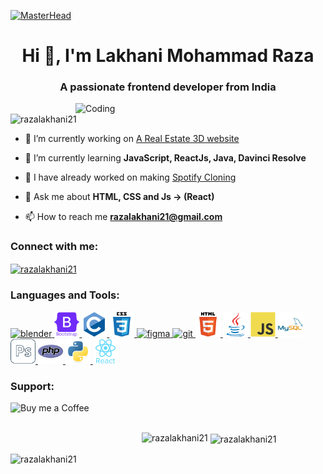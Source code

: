[![MasterHead](https://imgs.search.brave.com/EBRxEna4tF8uNoPL3JsY3tmAqQW4kYFDl1VFEKAiI-s/rs:fit:0:860:860:860/g:ce/aHR0cHM6Ly9jZG4u/ZHJpYmJibGUuY29t/L3VzZXJ1cGxvYWQv/NTc5NTU3NC9maWxl/L29yaWdpbmFsLWU0/NzFjYmQ0NjQ1ZTU4/M2M1MDNmMGY2ZTc2/M2FkZDk3LnBuZz9y/ZXNpemU9NDAweDA)](https://github.com/RazaLakhani21/RazaLakhani21)
<h1 align="center">Hi 👋, I'm Lakhani Mohammad Raza</h1>
<h3 align="center">A passionate frontend developer from India</h3>
<img align="right" alt="Coding" width="400" src="https://imgs.search.brave.com/Mvd4lKY0q3Qxt7M-4mgZns_HOLB-mKdpcByZr-H-6dQ/rs:fit:860:0:0:0/g:ce/aHR0cHM6Ly9jYW1v/LmdpdGh1YnVzZXJj/b250ZW50LmNvbS83/ZGUzNzEzOWQwYjRj/MWNlNDA4NjVlNzk5/YjQ0NmMwZTk2M2Ez/ZGQ4ZmI2OGQyMzk3/MDcyMzdjNDA2MDRm/YTNkLzY4NzQ3NDcw/NzMzYTJmMmY2MzY0/NmUyZTY0NzI2OTYy/NjI2MjZjNjUyZTYz/NmY2ZDJmNzU3MzY1/NzI3MzJmMzczMzMw/MzczMDMzMmY3MzYz/NzI2NTY1NmU3MzY4/NmY3NDczMmYzNjM1/MzgzMTMyMzQzMzJm/NjE3NjY1NmU3NDZm/MmU2NzY5NjY">

<p align="left"> <img src="https://komarev.com/ghpvc/?username=razalakhani21&label=Profile%20views&color=0e75b6&style=flat" alt="razalakhani21" /> </p>

- 🔭 I’m currently working on [A Real Estate 3D website](https://thisismagma.com/)

- 🌱 I’m currently learning **JavaScript, ReactJs, Java, Davinci Resolve**

- 👯 I have already worked on making [Spotify Cloning](open.spotify.com)

- 💬 Ask me about **HTML, CSS and Js -> (React)**

- 📫 How to reach me **razalakhani21@gmail.com**

<h3 align="left">Connect with me:</h3>
<p align="left">
<a href="https://linkedin.com/in/razalakhani21" target="blank"><img align="center" src="https://raw.githubusercontent.com/rahuldkjain/github-profile-readme-generator/master/src/images/icons/Social/linked-in-alt.svg" alt="razalakhani21" height="30" width="40" /></a>
</p>

<h3 align="left">Languages and Tools:</h3>
<p align="left"> <a href="https://www.blender.org/" target="_blank" rel="noreferrer"> <img src="https://download.blender.org/branding/community/blender_community_badge_white.svg" alt="blender" width="40" height="40"/> </a> <a href="https://getbootstrap.com" target="_blank" rel="noreferrer"> <img src="https://raw.githubusercontent.com/devicons/devicon/master/icons/bootstrap/bootstrap-plain-wordmark.svg" alt="bootstrap" width="40" height="40"/> </a> <a href="https://www.cprogramming.com/" target="_blank" rel="noreferrer"> <img src="https://raw.githubusercontent.com/devicons/devicon/master/icons/c/c-original.svg" alt="c" width="40" height="40"/> </a> <a href="https://www.w3schools.com/css/" target="_blank" rel="noreferrer"> <img src="https://raw.githubusercontent.com/devicons/devicon/master/icons/css3/css3-original-wordmark.svg" alt="css3" width="40" height="40"/> </a> <a href="https://www.figma.com/" target="_blank" rel="noreferrer"> <img src="https://www.vectorlogo.zone/logos/figma/figma-icon.svg" alt="figma" width="40" height="40"/> </a> <a href="https://git-scm.com/" target="_blank" rel="noreferrer"> <img src="https://www.vectorlogo.zone/logos/git-scm/git-scm-icon.svg" alt="git" width="40" height="40"/> </a> <a href="https://www.w3.org/html/" target="_blank" rel="noreferrer"> <img src="https://raw.githubusercontent.com/devicons/devicon/master/icons/html5/html5-original-wordmark.svg" alt="html5" width="40" height="40"/> </a> <a href="https://www.java.com" target="_blank" rel="noreferrer"> <img src="https://raw.githubusercontent.com/devicons/devicon/master/icons/java/java-original.svg" alt="java" width="40" height="40"/> </a> <a href="https://developer.mozilla.org/en-US/docs/Web/JavaScript" target="_blank" rel="noreferrer"> <img src="https://raw.githubusercontent.com/devicons/devicon/master/icons/javascript/javascript-original.svg" alt="javascript" width="40" height="40"/> </a> <a href="https://www.mysql.com/" target="_blank" rel="noreferrer"> <img src="https://raw.githubusercontent.com/devicons/devicon/master/icons/mysql/mysql-original-wordmark.svg" alt="mysql" width="40" height="40"/> </a> <a href="https://www.photoshop.com/en" target="_blank" rel="noreferrer"> <img src="https://raw.githubusercontent.com/devicons/devicon/master/icons/photoshop/photoshop-line.svg" alt="photoshop" width="40" height="40"/> </a> <a href="https://www.php.net" target="_blank" rel="noreferrer"> <img src="https://raw.githubusercontent.com/devicons/devicon/master/icons/php/php-original.svg" alt="php" width="40" height="40"/> </a> <a href="https://www.python.org" target="_blank" rel="noreferrer"> <img src="https://raw.githubusercontent.com/devicons/devicon/master/icons/python/python-original.svg" alt="python" width="40" height="40"/> </a> <a href="https://reactjs.org/" target="_blank" rel="noreferrer"> <img src="https://raw.githubusercontent.com/devicons/devicon/master/icons/react/react-original-wordmark.svg" alt="react" width="40" height="40"/> </a> </p>

<h3 align="left">Support:</h3>
<p><a href="https://www.buymeacoffee.com/Buy me a Coffee"> <img align="left" src="https://cdn.buymeacoffee.com/buttons/v2/default-yellow.png" height="50" width="210" alt="Buy me a Coffee" /></a></p><br><br>

<p><img align="left" src="https://github-readme-stats.vercel.app/api/top-langs?username=razalakhani21&show_icons=true&locale=en&layout=compact" alt="razalakhani21" /></p>

<p>&nbsp;<img align="center" src="https://github-readme-stats.vercel.app/api?username=razalakhani21&show_icons=true&locale=en" alt="razalakhani21" /></p>

<p><img align="center" src="https://github-readme-streak-stats.herokuapp.com/?user=razalakhani21&" alt="razalakhani21" /></p>
